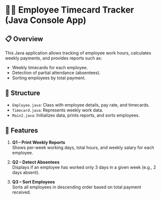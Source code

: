 # 👨‍💼 Employee Timecard Tracker (Java Console App)

## 📋 Overview
This Java application allows tracking of employee work hours, calculates weekly payments, and provides reports such as:
- Weekly timecards for each employee.
- Detection of partial attendance (absentees).
- Sorting employees by total payment.

## 🧱 Structure
- `Employee.java`: Class with employee details, pay rate, and timecards.
- `Timecard.java`: Represents weekly work data.
- `Main2.java`: Initializes data, prints reports, and sorts employees.

## 💼 Features

1. **Q1 – Print Weekly Reports**  
   Shows per-week working days, total hours, and weekly salary for each employee.

2. **Q2 – Detect Absentees**  
   Displays if an employee has worked only 3 days in a given week (e.g., 2 days absent).

3. **Q3 – Sort Employees**  
   Sorts all employees in descending order based on total payment received.

